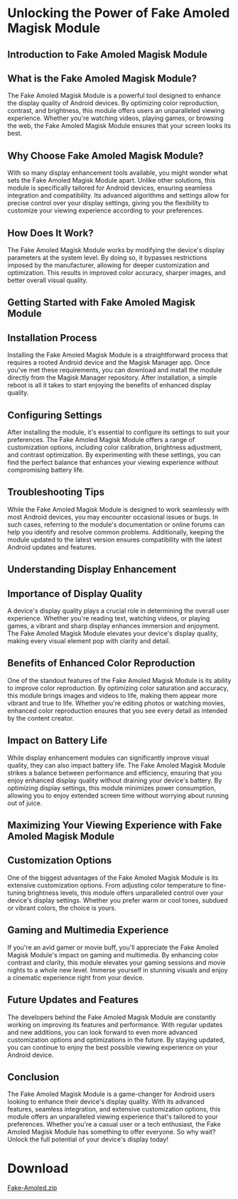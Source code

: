 # Unlocking the Power of Fake Amoled Magisk Module

## Introduction to Fake Amoled Magisk Module

## What is the Fake Amoled Magisk Module?

The Fake Amoled Magisk Module is a powerful tool designed to enhance the display quality of Android devices. By optimizing color reproduction, contrast, and brightness, this module offers users an unparalleled viewing experience. Whether you're watching videos, playing games, or browsing the web, the Fake Amoled Magisk Module ensures that your screen looks its best.

## Why Choose Fake Amoled Magisk Module?

With so many display enhancement tools available, you might wonder what sets the Fake Amoled Magisk Module apart. Unlike other solutions, this module is specifically tailored for Android devices, ensuring seamless integration and compatibility. Its advanced algorithms and settings allow for precise control over your display settings, giving you the flexibility to customize your viewing experience according to your preferences.

## How Does It Work?

The Fake Amoled Magisk Module works by modifying the device's display parameters at the system level. By doing so, it bypasses restrictions imposed by the manufacturer, allowing for deeper customization and optimization. This results in improved color accuracy, sharper images, and better overall visual quality.

## Getting Started with Fake Amoled Magisk Module

## Installation Process

Installing the Fake Amoled Magisk Module is a straightforward process that requires a rooted Android device and the Magisk Manager app. Once you've met these requirements, you can download and install the module directly from the Magisk Manager repository. After installation, a simple reboot is all it takes to start enjoying the benefits of enhanced display quality.

## Configuring Settings

After installing the module, it's essential to configure its settings to suit your preferences. The Fake Amoled Magisk Module offers a range of customization options, including color calibration, brightness adjustment, and contrast optimization. By experimenting with these settings, you can find the perfect balance that enhances your viewing experience without compromising battery life.

## Troubleshooting Tips

While the Fake Amoled Magisk Module is designed to work seamlessly with most Android devices, you may encounter occasional issues or bugs. In such cases, referring to the module's documentation or online forums can help you identify and resolve common problems. Additionally, keeping the module updated to the latest version ensures compatibility with the latest Android updates and features.

## Understanding Display Enhancement

## Importance of Display Quality

A device's display quality plays a crucial role in determining the overall user experience. Whether you're reading text, watching videos, or playing games, a vibrant and sharp display enhances immersion and enjoyment. The Fake Amoled Magisk Module elevates your device's display quality, making every visual element pop with clarity and detail.

## Benefits of Enhanced Color Reproduction

One of the standout features of the Fake Amoled Magisk Module is its ability to improve color reproduction. By optimizing color saturation and accuracy, this module brings images and videos to life, making them appear more vibrant and true to life. Whether you're editing photos or watching movies, enhanced color reproduction ensures that you see every detail as intended by the content creator.

## Impact on Battery Life

While display enhancement modules can significantly improve visual quality, they can also impact battery life. The Fake Amoled Magisk Module strikes a balance between performance and efficiency, ensuring that you enjoy enhanced display quality without draining your device's battery. By optimizing display settings, this module minimizes power consumption, allowing you to enjoy extended screen time without worrying about running out of juice.

## Maximizing Your Viewing Experience with Fake Amoled Magisk Module

## Customization Options

One of the biggest advantages of the Fake Amoled Magisk Module is its extensive customization options. From adjusting color temperature to fine-tuning brightness levels, this module offers unparalleled control over your device's display settings. Whether you prefer warm or cool tones, subdued or vibrant colors, the choice is yours.

## Gaming and Multimedia Experience

If you're an avid gamer or movie buff, you'll appreciate the Fake Amoled Magisk Module's impact on gaming and multimedia. By enhancing color contrast and clarity, this module elevates your gaming sessions and movie nights to a whole new level. Immerse yourself in stunning visuals and enjoy a cinematic experience right from your device.

## Future Updates and Features

The developers behind the Fake Amoled Magisk Module are constantly working on improving its features and performance. With regular updates and new additions, you can look forward to even more advanced customization options and optimizations in the future. By staying updated, you can continue to enjoy the best possible viewing experience on your Android device.

## Conclusion

The Fake Amoled Magisk Module is a game-changer for Android users looking to enhance their device's display quality. With its advanced features, seamless integration, and extensive customization options, this module offers an unparalleled viewing experience that's tailored to your preferences. Whether you're a casual user or a tech enthusiast, the Fake Amoled Magisk Module has something to offer everyone. So why wait? Unlock the full potential of your device's display today!


# Download

[Fake-Amoled.zip](https://www.pling.com/p/2146986/)
